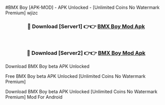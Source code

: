 #BMX Boy [APK-MOD] - APK Unlocked - [Unlimited Coins No Watermark Premium] wjizc



<div align="center">

<h3>🔴 Download [Server1] 👉👉 <a href="https://momento.my/?title=BMX_Boy">BMX Boy Mod Apk</a></h3><br>

<h3>🔴 Download [Server2] 👉👉 <a href="https://momento.my/?title=BMX_Boy">BMX Boy Mod Apk</a></h3>
</div>



Download BMX Boy beta APK Unlocked

Free BMX Boy beta APK Unlocked [Unlimited Coins No Watermark Premium]

Download BMX Boy beta APK Unlocked [Unlimited Coins No Watermark Premium] Mod For Android
